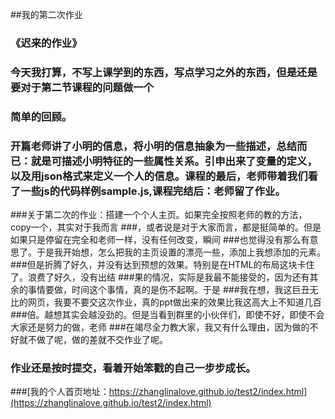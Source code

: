 ##我的第二次作业
### 《迟来的作业》
###  今天我打算，不写上课学到的东西，写点学习之外的东西，但是还是要对于第二节课程的问题做一个
###  简单的回顾。

### 开篇老师讲了小明的信息，将小明的信息抽象为一些描述，总结而已：就是可描述小明特征的一些属性关系。引申出来了变量的定义，以及用json格式来定义一个人的信息。课程的最后，老师带着我们看了一些js的代码样例sample.js,课程完结后：老师留了作业。

###关于第二次的作业：搭建一个个人主页。如果完全按照老师的教的方法，copy一个，其实对于我而言
###，或者说是对于大家而言，都是挺简单的。但是如果只是停留在完全和老师一样，没有任何改变，瞬间
###也觉得没有那么有意思了。于是我开始想，怎么把我的主页设置的漂亮一些，添加上我想添加的元素。
###但是折腾了好久，并没有达到预想的效果。特别是在HTML的布局这块卡住了。浪费了好久，没有出结
###果的情况，实际是我最不能接受的，因为还有其余的事情要做，时间这个事情，真的是伤不起啊。于是
###我在想，我这巨丑无比的网页，我要不要交这次作业，真的ppt做出来的效果比我这高大上不知道几百
###倍。越想其实会越没劲的。但是当看到群里的小伙伴们，即使不好，即使不会大家还是努力的做，老师
###在竭尽全力教大家，我又有什么理由，因为做的不好就不做了呢，做的差就不交作业了呢。

### 作业还是按时提交，看着开始笨戳的自己一步步成长。

###[我的个人首页地址：https://zhanglinalove.github.io/test2/index.html](https://zhanglinalove.github.io/test2/index.html)